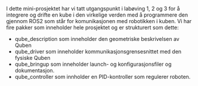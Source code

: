 I dette mini-prosjektet har vi tatt utgangspunkt i labøving 1, 2 og 3 for å integrere og drifte en kube i den virkelige verden med å programmere den gjennom ROS2 som står for komunikasjonen med robotikken i kuben. Vi har fire pakker som inneholder hele prosjektet og er strukturert som dette:
- qube_description som inneholder den geometriske beskrivelsen av Quben
- qube_driver som inneholder kommunikasjonsgrensesnittet med den fysiske Quben
- qube_bringup som inneholder launch- og konfigurasjonsfiler og dokumentasjon.
- qube_controller som innholder en PID-kontroller som regulerer roboten.
